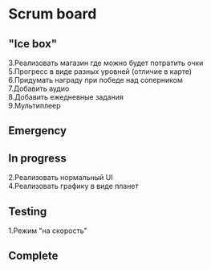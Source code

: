 # Scrum board

"Ice box"
---------------------
3.Реализовать магазин где можно будет потратить очки  
5.Прогресс в виде разных уровней (отличие в карте)  
6.Придумать награду при победе над соперником  
7.Добавить аудио  
8.Добавить ежедневные задания  
9.Мультиплеер

Emergency
---------------------

In progress
---------------------
2.Реализовать нормальный UI  
4.Реализовать графику в виде планет  

Testing
---------------------
1.Режим "на скорость"  

Complete
---------------------

